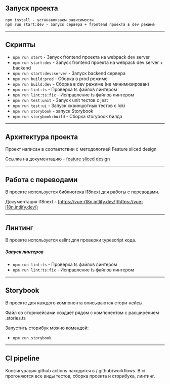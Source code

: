 ## Запуск проекта

```
npm install - устанавливаем зависимости
npm run start:dev - запуск сервера + frontend проекта в dev режиме
```

----

## Скрипты

- `npm run start` - Запуск frontend проекта на webpack dev server
- `npm run start:dev` - Запуск frontend проекта на webpack dev server + backend
- `npm run start:dev:server` - Запуск backend сервера
- `npm run build:prod` - Сборка в prod режиме
- `npm run build:dev` - Сборка в dev режиме (не минимизирован)
- `npm run lint:ts` - Проверка ts файлов линтером
- `npm run lint:ts:fix` - Исправление ts файлов линтером
- `npm run test:unit` - Запуск unit тестов с jest
- `npm run test:ui` - Запуск скриншотных тестов с loki
- `npm run storybook` - запуск Storybook
- `npm run storybook:build` - Сборка storybook билда

----

## Архитектура проекта

Проект написан в соответствии с методологией Feature sliced design

Ссылка на документацию - [feature sliced design](https://feature-sliced.design/docs/get-started/tutorial)

----

## Работа с переводами

В проекте используется библиотека i18next для работы с переводами.

Документация i18next - [https://vue-i18n.intlify.dev/](https://vue-i18n.intlify.dev/)

----


## Линтинг

В проекте используется eslint для проверки typescript кода.


##### Запуск линтеров
- `npm run lint:ts` - Проверка ts файлов линтером
- `npm run lint:ts:fix` - Исправление ts файлов линтером

----
## Storybook

В проекте для каждого компонента описываются стори-кейсы.

Файл со сторикейсами создает рядом с компонентом с расширением .stories.ts

Запустить сторибук можно командой:
- `npm run storybook`


----


## CI pipeline

Конфигурация github actions находится в /.github/workflows.
В ci прогоняются все виды тестов, сборка проекта и сторибука, линтинг.

